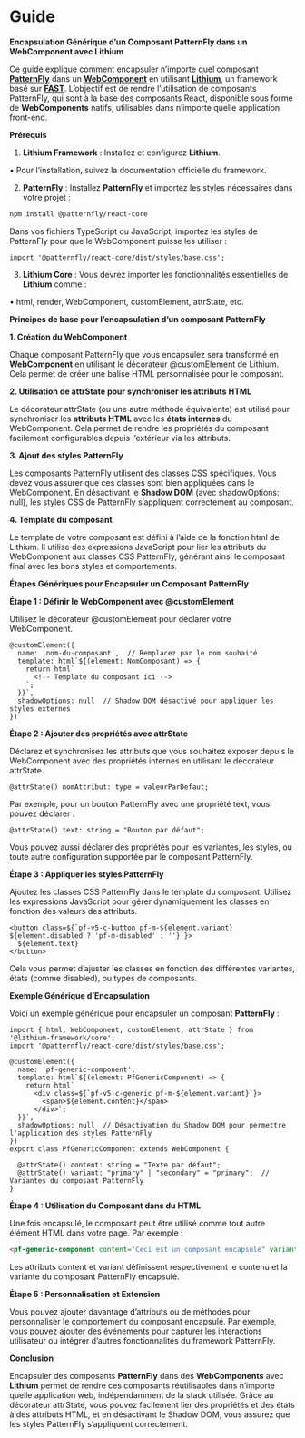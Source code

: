 # Guide

**Encapsulation Générique d’un Composant PatternFly dans un WebComponent avec Lithium**

Ce guide explique comment encapsuler n’importe quel composant [**PatternFly**](https://www.patternfly.org/) dans un [**WebComponent**](https://developer.mozilla.org/fr/docs/Web/API/Web_components) en utilisant [**Lithium**](https://lithium-framework.github.io/lithium.io/), un framework basé sur [**FAST**](https://fast.design/). L’objectif est de rendre l’utilisation de composants PatternFly, qui sont à la base des composants React, disponible sous forme de **WebComponents** natifs, utilisables dans n’importe quelle application front-end.

**Prérequis**

1.	**Lithium Framework** : Installez et configurez **Lithium**.

•	Pour l’installation, suivez la documentation officielle du framework.

2.	**PatternFly** : Installez **PatternFly** et importez les styles nécessaires dans votre projet :

```bash
npm install @patternfly/react-core
```

Dans vos fichiers TypeScript ou JavaScript, importez les styles de PatternFly pour que le WebComponent puisse les utiliser :

```tsx
import '@patternfly/react-core/dist/styles/base.css';
```

3.	**Lithium Core** : Vous devrez importer les fonctionnalités essentielles de **Lithium** comme :

•	html, render, WebComponent, customElement, attrState, etc.

**Principes de base pour l’encapsulation d’un composant PatternFly**

**1. Création du WebComponent**

Chaque composant PatternFly que vous encapsulez sera transformé en **WebComponent** en utilisant le décorateur @customElement de Lithium. Cela permet de créer une balise HTML personnalisée pour le composant.

**2. Utilisation de attrState pour synchroniser les attributs HTML**

Le décorateur attrState (ou une autre méthode équivalente) est utilisé pour synchroniser les **attributs HTML** avec les **états internes** du WebComponent. Cela permet de rendre les propriétés du composant facilement configurables depuis l’extérieur via les attributs.

**3. Ajout des styles PatternFly**

Les composants PatternFly utilisent des classes CSS spécifiques. Vous devez vous assurer que ces classes sont bien appliquées dans le WebComponent. En désactivant le **Shadow DOM** (avec shadowOptions: null), les styles CSS de PatternFly s’appliquent correctement au composant.

**4. Template du composant**

Le template de votre composant est défini à l’aide de la fonction html de Lithium. Il utilise des expressions JavaScript pour lier les attributs du WebComponent aux classes CSS PatternFly, générant ainsi le composant final avec les bons styles et comportements.

**Étapes Génériques pour Encapsuler un Composant PatternFly**

**Étape 1 : Définir le WebComponent avec @customElement**

Utilisez le décorateur @customElement pour déclarer votre WebComponent.

```tsx
@customElement({
  name: 'nom-du-composant',  // Remplacez par le nom souhaité
  template: html`${(element: NomComposant) => {
    return html`
      <!-- Template du composant ici -->
    `;
  }}`,
  shadowOptions: null  // Shadow DOM désactivé pour appliquer les styles externes
})
```

**Étape 2 : Ajouter des propriétés avec attrState**

Déclarez et synchronisez les attributs que vous souhaitez exposer depuis le WebComponent avec des propriétés internes en utilisant le décorateur attrState.

```tsx
@attrState() nomAttribut: type = valeurParDefaut;
```

Par exemple, pour un bouton PatternFly avec une propriété text, vous pouvez déclarer :

```tsx
@attrState() text: string = "Bouton par défaut";
```

Vous pouvez aussi déclarer des propriétés pour les variantes, les styles, ou toute autre configuration supportée par le composant PatternFly.

**Étape 3 : Appliquer les styles PatternFly**

Ajoutez les classes CSS PatternFly dans le template du composant. Utilisez les expressions JavaScript pour gérer dynamiquement les classes en fonction des valeurs des attributs.

```tsx
<button class=${`pf-v5-c-button pf-m-${element.variant} ${element.disabled ? 'pf-m-disabled' : ''}`}>
  ${element.text}
</button>
```

Cela vous permet d’ajuster les classes en fonction des différentes variantes, états (comme disabled), ou types de composants.

**Exemple Générique d’Encapsulation**

Voici un exemple générique pour encapsuler un composant **PatternFly** :

```tsx
import { html, WebComponent, customElement, attrState } from '@lithium-framework/core';
import '@patternfly/react-core/dist/styles/base.css';

@customElement({
  name: 'pf-generic-component',
  template: html`${(element: PfGenericComponent) => {
    return html`
      <div class=${`pf-v5-c-generic pf-m-${element.variant}`}>
        <span>${element.content}</span>
      </div>`;
  }}`,
  shadowOptions: null  // Désactivation du Shadow DOM pour permettre l'application des styles PatternFly
})
export class PfGenericComponent extends WebComponent {

  @attrState() content: string = "Texte par défaut";
  @attrState() variant: "primary" | "secondary" = "primary";  // Variantes du composant PatternFly
}
```

**Étape 4 : Utilisation du Composant dans du HTML**

Une fois encapsulé, le composant peut être utilisé comme tout autre élément HTML dans votre page. Par exemple :

```html
<pf-generic-component content="Ceci est un composant encapsulé" variant="secondary"></pf-generic-component>
```

Les attributs content et variant définissent respectivement le contenu et la variante du composant PatternFly encapsulé.

**Étape 5 : Personnalisation et Extension**

Vous pouvez ajouter davantage d’attributs ou de méthodes pour personnaliser le comportement du composant encapsulé. Par exemple, vous pouvez ajouter des événements pour capturer les interactions utilisateur ou intégrer d’autres fonctionnalités du framework PatternFly.

**Conclusion**

Encapsuler des composants **PatternFly** dans des **WebComponents** avec **Lithium** permet de rendre ces composants réutilisables dans n’importe quelle application web, indépendamment de la stack utilisée. Grâce au décorateur attrState, vous pouvez facilement lier des propriétés et des états à des attributs HTML, et en désactivant le Shadow DOM, vous assurez que les styles PatternFly s’appliquent correctement.